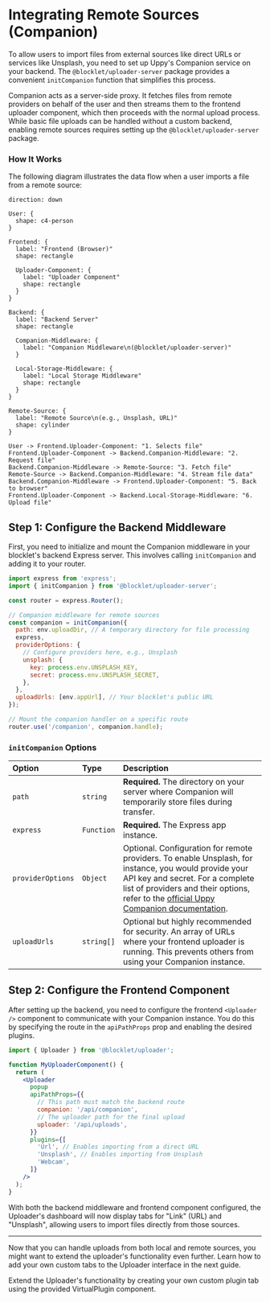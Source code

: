 # Integrating Remote Sources (Companion)

To allow users to import files from external sources like direct URLs or services like Unsplash, you need to set up Uppy's Companion service on your backend. The `@blocklet/uploader-server` package provides a convenient `initCompanion` function that simplifies this process.

Companion acts as a server-side proxy. It fetches files from remote providers on behalf of the user and then streams them to the frontend uploader component, which then proceeds with the normal upload process. While basic file uploads can be handled without a custom backend, enabling remote sources requires setting up the `@blocklet/uploader-server` package.

### How It Works

The following diagram illustrates the data flow when a user imports a file from a remote source:

```d2 Remote Source Integration Flow
direction: down

User: {
  shape: c4-person
}

Frontend: {
  label: "Frontend (Browser)"
  shape: rectangle

  Uploader-Component: {
    label: "Uploader Component"
    shape: rectangle
  }
}

Backend: {
  label: "Backend Server"
  shape: rectangle

  Companion-Middleware: {
    label: "Companion Middleware\n(@blocklet/uploader-server)"
  }

  Local-Storage-Middleware: {
    label: "Local Storage Middleware"
    shape: rectangle
  }
}

Remote-Source: {
  label: "Remote Source\n(e.g., Unsplash, URL)"
  shape: cylinder
}

User -> Frontend.Uploader-Component: "1. Selects file"
Frontend.Uploader-Component -> Backend.Companion-Middleware: "2. Request file"
Backend.Companion-Middleware -> Remote-Source: "3. Fetch file"
Remote-Source -> Backend.Companion-Middleware: "4. Stream file data"
Backend.Companion-Middleware -> Frontend.Uploader-Component: "5. Back to browser"
Frontend.Uploader-Component -> Backend.Local-Storage-Middleware: "6. Upload file"
```

## Step 1: Configure the Backend Middleware

First, you need to initialize and mount the Companion middleware in your blocklet's backend Express server. This involves calling `initCompanion` and adding it to your router.

```javascript Server-side Companion Setup icon=logos:nodejs
import express from 'express';
import { initCompanion } from '@blocklet/uploader-server';

const router = express.Router();

// Companion middleware for remote sources
const companion = initCompanion({
  path: env.uploadDir, // A temporary directory for file processing
  express,
  providerOptions: {
    // Configure providers here, e.g., Unsplash
    unsplash: {
      key: process.env.UNSPLASH_KEY,
      secret: process.env.UNSPLASH_SECRET,
    },
  },
  uploadUrls: [env.appUrl], // Your blocklet's public URL
});

// Mount the companion handler on a specific route
router.use('/companion', companion.handle);
```

### `initCompanion` Options

| Option | Type | Description |
| :--- | :--- | :--- |
| `path` | `string` | **Required.** The directory on your server where Companion will temporarily store files during transfer. |
| `express` | `Function` | **Required.** The Express app instance. |
| `providerOptions` | `Object` | Optional. Configuration for remote providers. To enable Unsplash, for instance, you would provide your API key and secret. For a complete list of providers and their options, refer to the [official Uppy Companion documentation](https://uppy.io/docs/companion/providers/). |
| `uploadUrls` | `string[]` | Optional but highly recommended for security. An array of URLs where your frontend uploader is running. This prevents others from using your Companion instance. |

## Step 2: Configure the Frontend Component

After setting up the backend, you need to configure the frontend `<Uploader />` component to communicate with your Companion instance. You do this by specifying the route in the `apiPathProps` prop and enabling the desired plugins.

```jsx Uploader Component with Companion icon=logos:react
import { Uploader } from '@blocklet/uploader';

function MyUploaderComponent() {
  return (
    <Uploader
      popup
      apiPathProps={{
        // This path must match the backend route
        companion: '/api/companion',
        // The uploader path for the final upload
        uploader: '/api/uploads',
      }}
      plugins={[
        'Url', // Enables importing from a direct URL
        'Unsplash', // Enables importing from Unsplash
        'Webcam',
      ]}
    />
  );
}
```

With both the backend middleware and frontend component configured, the Uploader's dashboard will now display tabs for "Link" (URL) and "Unsplash", allowing users to import files directly from those sources.

---

Now that you can handle uploads from both local and remote sources, you might want to extend the uploader's functionality even further. Learn how to add your own custom tabs to the Uploader interface in the next guide.

<x-card data-title="Creating a Custom Plugin" data-icon="lucide:puzzle" data-href="/guides/custom-plugin" data-cta="Read More">
  Extend the Uploader's functionality by creating your own custom plugin tab using the provided VirtualPlugin component.
</x-card>